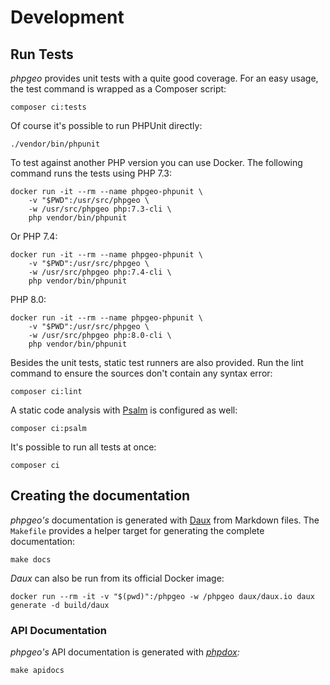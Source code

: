 # Development

## Run Tests

_phpgeo_ provides unit tests with a quite good coverage. For an easy usage,
the test command is wrapped as a Composer script:

``` shell
composer ci:tests
```

Of course it's possible to run PHPUnit directly:

``` shell
./vendor/bin/phpunit
```

To test against another PHP version you can use Docker. The following command runs
the tests using PHP 7.3:

``` shell
docker run -it --rm --name phpgeo-phpunit \
    -v "$PWD":/usr/src/phpgeo \
    -w /usr/src/phpgeo php:7.3-cli \
    php vendor/bin/phpunit
```

Or PHP 7.4:

``` shell
docker run -it --rm --name phpgeo-phpunit \
    -v "$PWD":/usr/src/phpgeo \
    -w /usr/src/phpgeo php:7.4-cli \
    php vendor/bin/phpunit
```

PHP 8.0:

``` shell
docker run -it --rm --name phpgeo-phpunit \
    -v "$PWD":/usr/src/phpgeo \
    -w /usr/src/phpgeo php:8.0-cli \
    php vendor/bin/phpunit
```

Besides the unit tests, static test runners are also provided. Run the lint
command to ensure the sources don't contain any syntax error:

``` shell
composer ci:lint
```

A static code analysis with [Psalm](https://psalm.dev/) is configured as well:

``` shell
composer ci:psalm
```

It's possible to run all tests at once:

``` shell
composer ci
```

## Creating the documentation

*phpgeo's* documentation is generated with [Daux](https://daux.io/) from Markdown files.
The `Makefile` provides a helper target for generating the complete documentation:

``` shell
make docs
```

*Daux* can also be run from its official Docker image:

``` shell
docker run --rm -it -v "$(pwd)":/phpgeo -w /phpgeo daux/daux.io daux generate -d build/daux
```

### API Documentation

*phpgeo's* API documentation is generated with *[phpdox](http://phpdox.de/):*

```shell
make apidocs
```
